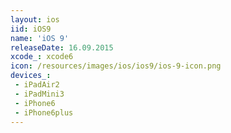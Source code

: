 ```yaml
---
layout: ios
iid: iOS9
name: 'iOS 9'
releaseDate: 16.09.2015
xcode_: xcode6
icon: /resources/images/ios/ios9/ios-9-icon.png
devices_:
 - iPadAir2
 - iPadMini3
 - iPhone6
 - iPhone6plus
---
```


